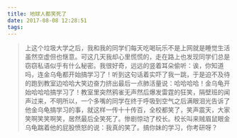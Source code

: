 ```yaml
---
title: 地球人都笑死了
date: 2017-08-08 12:28:51
tags:
---
```

>上这个垃圾大学之后，我和我的同学们每天吃喝玩乐不是上网就是睡觉生活虽然空虚但也惬意。可这几天我却心里慌慌的，走在路上也发现同学们总是窃窃私语似乎有什么秘密。我很好奇，远远的竖着耳朵偷听：诶，你知道吗，连金乌龟都开始搞学习了！听到这句话着实吓了我一跳，于是迫不及待的跑到教室边哈哈大笑边奋力挤出最后一点肺活量说：哈哈哈哈！金乌龟开始哈哈哈搞学习了！教室里突然鸦雀无声然后爆发雷霆的狂笑，隔壁班的闻声过来，不明所以，一个多嘴的同学在终于呼吸到空气之后满眼泪光告诉了他金乌龟搞学习的事，就这样一传十十传百，全校都笑了，笑声震天，大家笑啊笑笑啊笑，居然最后全笑死了。惨剧惊动了校长。校长叫来贼眉鼠眼金乌龟踹着他的屁股愤怒的说：我真的笑了。搞你妹的学习，你考研呀？
